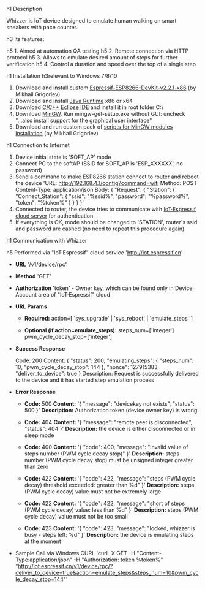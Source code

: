 h1 Description

Whizzer is IoT device designed to emulate human walking on smart sneakers with pace counter.

h3 Its features:

h5 1. Aimed at automation QA testing
h5 2. Remote connection via HTTP protocol
h5 3. Allows to emulate desired amount of steps for further verification
h5 4. Control a duration and speed over the top of a single step

h1 Installation
h3relevant to Windows 7/8/10

1. Download and install custom [Espressif-ESP8266-DevKit-v2.2.1-x86](http://dl.programs74.ru/get.php?file=EspressifESP8266DevKit) (by Mikhail Grigoriev)
2. Download and install [Java Runtime](http://www.oracle.com/technetwork/java/javase/downloads/index.html) x86 or x64
3. Download [C/C++ Eclipse IDE](https://eclipse.org/downloads/packages/eclipse-ide-cc-developers/oxygenr) and install it in root folder C:\
4. Download [MinGW](http://sourceforge.net/projects/mingw/files/Installer/). Run mingw-get-setup.exe without GUI: uncheck "...also install support for the graphical user interface"
5. Download and run custom pack of [scripts for MinGW modules installation](http://dl.programs74.ru/get.php?file=EspressifESP8266DevKitAddon) (by Mikhail Grigoriev)

h1 Connection to Internet

1. Device initial state is 'SOFT_AP' mode
2. Connect PC to the softAP (SSID for SOFT_AP is 'ESP_XXXXXX', no password)
3. Send a command to make ESP8266 station connect to router and reboot the device
	'URL:			http://192.168.4.1/config?command=wifi
	Method:			POST
	Content-Type:	application/json
	Body: 			{ "Request": 
						{ "Station":
							{ "Connect_Station": 
								{ "ssid": "%ssid%",
								  "password": "%password%",
								  "token": "%token%" 
								}
							}
						}
					}'
4. Connected to router, the device tries to communicate with [IoT·Espressif cloud server](http://iot.espressif.cn) for authentication
5. If everything is OK, mode should be changed to 'STATION', router's ssid and password are cashed (no need to repeat this procedure again)

h1 Communication with Whizzer

h5 Performed via "IoT·Espressif" cloud service '<http://iot.espressif.cn>'

* **URL**
	'/v1/device/rpc'

* **Method**
	'GET'

* **Authorization**
	'token' - Owner key, which can be found only in Device Account area of "IoT·Espressif" cloud

* **URL Params**
	
	* **Required:**
	  action=[ 'sys_upgrade' | 'sys_reboot' | 'emulate_steps ']
	
	* **Optional (if action=emulate_steps):**
	  steps_num=['integer']
	  pwm_cycle_decay_stop=['integer']

* **Success Response**

    Code: 200
    Content:  { "status": 200,
				"emulating_steps": {
					"steps_num": 10,
					"pwm_cycle_decay_stop": 144 },
				"nonce": 127915383,
				"deliver_to_device": true }
	Description: Request is successfully delivered to the device and it has started step emulation process
	
* **Error Response**
	
	* **Code:** 500
	  **Content:** '{ "message": "devicekey not exists", "status": 500 }'
	  **Description:** Authorization token (device owner key) is wrong
	
	* **Code:** 404
	  **Content:** '{ "message": "remote peer is disconnected", "status": 404 }'
	  **Description:** the device is either disconnected or in sleep mode
	
	* **Code:** 400
	  **Content:** '{ "code": 400, "message": "invalid value of steps number (PWM cycle decay stop)" }'
	  **Description:** steps number (PWM cycle decay stop) must be unsigned integer greater than zero
	
	* **Code:** 422
	  **Content:** '{ "code": 422, "message": "steps (PWM cycle decay) threshold exceeded: greater than %d" }'
	  **Description:** steps (PWM cycle decay) value must not be extremely large
	
	* **Code:** 422
	  **Content:** '{ "code": 422, "message": "short of steps (PWM cycle decay) value: less than %d" }'
	  **Description:** steps (PWM cycle decay) value must not be too small

	* **Code:** 423
	  **Content:** '{ "code": 423, "message": "locked, whizzer is busy - steps left: %d" }'
	  **Description:** the device is emulating steps at the moment

* Sample Call via Windows CURL
	'curl -X GET -H 
	"Content-Type:application/json" 
	-H "Authorization: token %token%" 
	"http://iot.espressif.cn/v1/device/rpc/?deliver_to_device=true&action=emulate_steps&steps_num=10&pwm_cycle_decay_stop=144"'